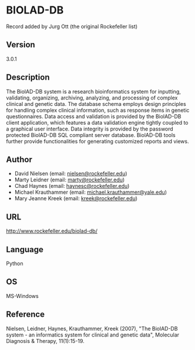 # BIOLAD-DB
Record added by Jurg Ott (the original Rockefeller list)

## Version
3.0.1

## Description
The BiolAD-DB system is a research bioinformatics system for inputting, validating, organizing, archiving, analyzing, and processing of complex clinical and genetic data. The database schema employs design principles for handling complex clinical information, such as response items in genetic questionnaires. Data access and validation is provided by the BiolAD-DB client application, which features a data validation engine tightly coupled to a graphical user interface. Data integrity is provided by the password protected BiolAD-DB SQL compliant server database. BiolAD-DB tools further provide functionalities for generating customized reports and views.

## Author
* David Nielsen (email: nielsen@rockefeller.edu)
* Marty Leidner (email: marty@rockefeller.edu)
* Chad Haynes (email: haynesc@rockefeller.edu)
* Michael Krauthammer (email: michael.krauthammer@yale.edu)
* Mary Jeanne Kreek (email: kreek@rockefeller.edu)

## URL
http://www.rockefeller.edu/biolad-db/

## Language
Python

## OS
MS-Windows

## Reference
Nielsen, Leidner, Haynes, Krauthammer, Kreek (2007), "The BiolAD-DB system - an informatics system for clinical and genetic data", Molecular Diagnosis & Therapy, 11(1):15-19.